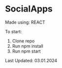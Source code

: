 # SocialApps


Made using: REACT

To start:

1.    Clone repo
2.    Run npm install
3.    Run npm start

Last Updated: 03.01.2024
